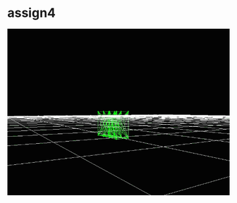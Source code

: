 # assign4

![image](https://github.com/immortalsplay/assign4/blob/584997dd71570c736c05e1973e2f846c8e3d963a/1.gif) 
